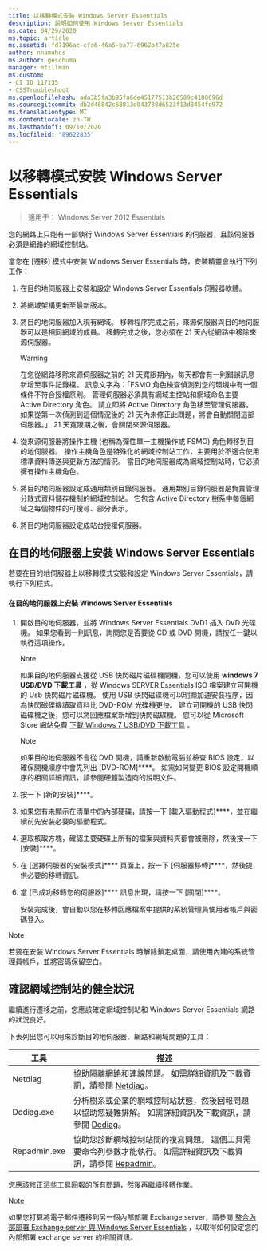 ```yaml
---
title: 以移轉模式安裝 Windows Server Essentials
description: 說明如何使用 Windows Server Essentials
ms.date: 04/29/2020
ms.topic: article
ms.assetid: fd7196ac-cfa6-46a5-ba77-6962b47a825e
author: nnamuhcs
ms.author: geschuma
manager: mtillman
ms.custom:
- CI ID 117135
- CSSTroubleshoot
ms.openlocfilehash: ada3b5fa3b95fa6de45177513b26589c4180696d
ms.sourcegitcommit: db2d46842c68813d043738d6523f13d8454fc972
ms.translationtype: MT
ms.contentlocale: zh-TW
ms.lasthandoff: 09/10/2020
ms.locfileid: "89622835"
---
```

# <a name="install-windows-server-essentials-in-migration-mode"></a>以移轉模式安裝 Windows Server Essentials

> 適用于： Windows Server 2012 Essentials

您的網路上只能有一部執行 Windows Server Essentials 的伺服器，且該伺服器必須是網路的網域控制站。

 當您在 [遷移] 模式中安裝 Windows Server Essentials 時，安裝精靈會執行下列工作：

1.  在目的地伺服器上安裝和設定 Windows Server Essentials 伺服器軟體。

2.  將網域架構更新至最新版本。

3.  將目的地伺服器加入現有網域。 移轉程序完成之前，來源伺服器與目的地伺服器可以是相同網域的成員。 移轉完成之後，您必須在 21 天內從網路中移除來源伺服器。

    > [!WARNING]
    >  在您從網路移除來源伺服器之前的 21 天寬限期內，每天都會有一則錯誤訊息新增至事件記錄檔。 訊息文字為：「FSMO 角色檢查偵測到您的環境中有一個條件不符合授權原則。 管理伺服器必須具有網域主控站和網域命名主要 Active Directory 角色。 請立即將 Active Directory 角色移至管理伺服器。 如果從第一次偵測到這個情況後的 21 天內未修正此問題，將會自動關閉這部伺服器。」 21 天寬限期之後，會關閉來源伺服器。

4.  從來源伺服器將操作主機 (也稱為彈性單一主機操作或 FSMO) 角色轉移到目的地伺服器。 操作主機角色是特殊化的網域控制站工作，主要用於不適合使用標準資料傳送與更新方法的情況。 當目的地伺服器成為網域控制站時，它必須擁有操作主機角色。

5.  將目的地伺服器設定成通用類別目錄伺服器。 通用類別目錄伺服器是負責管理分散式資料儲存機制的網域控制站。 它包含 Active Directory 樹系中每個網域之每個物件的可搜尋、部分表示。

6.  將目的地伺服器設定成站台授權伺服器。

##  <a name="install-windows-server-essentials-on-the-destination-server"></a><a name="BKMK_Install"></a> 在目的地伺服器上安裝 Windows Server Essentials
 若要在目的地伺服器上以移轉模式安裝和設定 Windows Server Essentials，請執行下列程式。

#### <a name="to-install-windows-server-essentials-on-the-destination-server"></a>在目的地伺服器上安裝 Windows Server Essentials

1. 開啟目的地伺服器，並將 Windows Server Essentials DVD1 插入 DVD 光碟機。 如果您看到一則訊息，詢問您是否要從 CD 或 DVD 開機，請按任一鍵以執行這項操作。

   > [!NOTE]
   >  如果目的地伺服器支援從 USB 快閃磁片磁碟機開機，您可以使用 **windows 7 USB/DVD 下載工具** ，從 Windows SERVER Essentials ISO 檔案建立可開機的 Usb 快閃磁片磁碟機。 使用 USB 快閃磁碟機可以明顯加速安裝程序，因為快閃磁碟機讀取資料比 DVD-ROM 光碟機更快。 建立可開機的 USB 快閃磁碟機之後，您可以將回應檔案新增到快閃磁碟機。 您可以從 Microsoft Store 網站免費 [下載 Windows 7 USB/DVD 下載工具](https://go.microsoft.com/fwlink/p/?LinkId=248282) 。

   > [!NOTE]
   >  如果目的地伺服器不會從 DVD 開機，請重新啟動電腦並檢查 BIOS 設定，以確保開機順序中會先列出 [DVD-ROM]****。 如需如何變更 BIOS 設定開機順序的相關詳細資訊，請參閱硬體製造商的說明文件。

2. 按一下 [新的安裝]****。

3. 如果您有未顯示在清單中的內部硬碟，請按一下 [載入驅動程式]****，並在繼續前先安裝必要的驅動程式。

4. 選取核取方塊，確認主要硬碟上所有的檔案與資料夾都會被刪除，然後按一下 [安裝]****。

5. 在 [選擇伺服器的安裝模式]**** 頁面上，按一下 [伺服器移轉]****，然後提供必要的移轉資訊。

6. 當 [已成功移轉您的伺服器]**** 訊息出現，請按一下 [關閉]****。

   安裝完成後，會自動以您在移轉回應檔案中提供的系統管理員使用者帳戶與密碼登入。

> [!NOTE]
>  若要在安裝 Windows Server Essentials 時解除鎖定桌面，請使用內建的系統管理員帳戶，並將密碼保留空白。

##  <a name="verify-the-health-of-the-domain-controller"></a><a name="BKMK_VerifyTheHealthOfDC"></a> 確認網域控制站的健全狀況
 繼續進行遷移之前，您應該確定網域控制站和 Windows Server Essentials 網路的狀況良好。

 下表列出您可以用來診斷目的地伺服器、網路和網域問題的工具：

|工具|描述|
|----------|-----------------|
|Netdiag|協助隔離網路和連線問題。 如需詳細資訊及下載資訊，請參閱 [Netdiag](https://go.microsoft.com/fwlink/?LinkId=217388)。|
|Dcdiag.exe|分析樹系或企業的網域控制站狀態，然後回報問題以協助您疑難排解。 如需詳細資訊及下載資訊，請參閱 [Dcdiag](https://go.microsoft.com/fwlink/?LinkId=217389)。|
|Repadmin.exe|協助您診斷網域控制站間的複寫問題。 這個工具需要命令列參數才能執行。 如需詳細資訊及下載資訊，請參閱 [Repadmin](https://go.microsoft.com/fwlink/?LinkId=217387)。|

 您應該修正這些工具回報的所有問題，然後再繼續移轉作業。

> [!NOTE]
>  如果您打算將電子郵件遷移到另一個內部部署 Exchange server，請參閱 [整合內部部署 Exchange server 與 Windows Server Essentials](../manage/Integrate-an-On-Premises-Exchange-Server-with-Windows-Server-Essentials.md) ，以取得如何設定您的內部部署 exchange server 的相關資訊。
